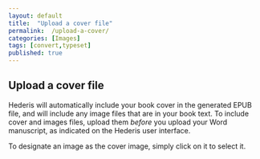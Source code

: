 ```yaml
---
layout: default
title:  "Upload a cover file"
permalink:  /upload-a-cover/
categories: [Images]
tags: [convert,typeset]
published: true
---
```


<section data-type="chapter" class="hsecchapter" data-hederis-type="hsecchapter" id="upload-a-cover" data-pi-attrs="id: upload-a-cover; data-tags: convert,typeset;" role="doc-chapter" data-tags="convert,typeset" data-author-name=" " data-book-title=" " title="Upload a cover file"><h1 data-hederis-type="hblkchaptitle" class="hblkchaptitle" id="pCPiEjLH2">Upload a cover file</h1><p class="hblkp" data-hederis-type="hblkp" id="pI9UXcQye">Hederis will automatically include your book cover in the generated EPUB file, and will include any image files that are in your book text. To include cover and images files, upload them <em data-hederis-type="hspanem" id="p0SsHwpAv">before </em>you upload your Word manuscript, as indicated on the Hederis user interface.</p><p class="hblkp" data-hederis-type="hblkp" id="pjhTHC9mA">To designate an image as the cover image, simply click on it to select it.</p></section>